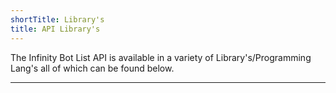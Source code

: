 ```yaml
---
shortTitle: Library's 
title: API Library's
---
```


The Infinity Bot List API is available in a variety of Library's/Programming Lang's all of which can be found below.

---

<Overview />
